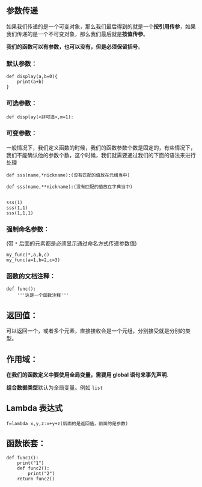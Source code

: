 ## 参数传递
如果我们传递的是一个可变对象，那么我们最后得到的就是一个**按引用传参**，如果我们传递的是一个不可变对象，那么我们最后就是**按值传参**。

**我们的函数可以有参数，也可以没有，但是必须保留括号**。

### 默认参数：
```
def display(a,b=0){
	print(a+b)
}
```

### 可选参数：
```
def display(<非可选>,m=1):
```

### 可变参数：
一般情况下，我们定义函数的时候，我们的函数参数个数是固定的，有些情况下，我们不能确认他的参数个数，这个时候，我们就需要通过我们的下面的语法来进行处理
```
def sss(name,*nickname):(没有匹配的值放在元组当中)

def sss(name,**nickname):(没有匹配的值放在字典当中)


sss(1)
sss(1,1)
sss(1,1,1)
```

### 强制命名参数：
(带 `*` 后面的元素都是必须显示通过命名方式传递参数值)
```
my_func(*,a,b,c)
my_func(a=1,b=2,c=3)
```

### 函数的文档注释：
```
def func():
	'''这是一个函数注释'''
```

## 返回值：
可以返回一个，或者多个元素，直接接收会是一个元组，分别接受就是分别的类型。

## 作用域：
**在我们的函数定义中要使用全局变量，需要用 global 语句来事先声明**.

**组合数据类型**默认为全局变量。例如 `list`

## Lambda 表达式
```
f=lambda x,y,z:x+y+z(后面的是返回值，前面的是参数)
```

## 函数嵌套：
```
def func1():
	print("1")
	def func2():
		print("2")
	return func2()
```

